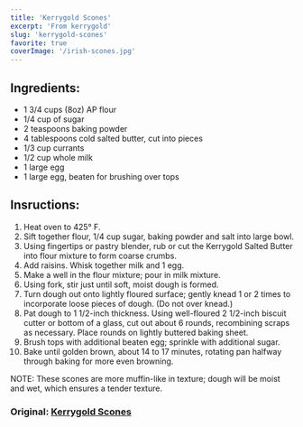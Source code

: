 ```yaml
---
title: 'Kerrygold Scones'
excerpt: 'From kerrygold'
slug: 'kerrygold-scones'
favorite: true
coverImage: '/irish-scones.jpg'
---
```


## Ingredients: 
- 1 3/4 cups (8oz) AP flour
- 1/4 cup of sugar
- 2 teaspoons baking powder
- 4 tablespoons cold salted butter, cut into pieces
- 1/3 cup currants
- 1/2 cup whole milk
- 1 large egg
- 1 large egg, beaten for brushing over tops

## Insructions:

1. Heat oven to 425° F.
2. Sift together flour, 1/4 cup sugar, baking powder and salt into large bowl. 
3. Using fingertips or pastry blender, rub or cut the Kerrygold Salted Butter into flour mixture to form coarse crumbs. 
4. Add raisins. Whisk together milk and 1 egg. 
5. Make a well in the flour mixture; pour in milk mixture. 
6. Using fork, stir just until soft, moist dough is formed.
7. Turn dough out onto lightly floured surface; gently knead 1 or 2 times to incorporate loose pieces of dough. (Do not over knead.) 
8. Pat dough to 1 1/2-inch thickness. Using well-floured 2 1/2-inch biscuit cutter or bottom of a glass, cut out about 6 rounds, recombining scraps as necessary. Place rounds on lightly buttered baking sheet. 
9. Brush tops with additional beaten egg; sprinkle with additional sugar.
10. Bake until golden brown, about 14 to 17 minutes, rotating pan halfway through baking for more even browning. 

NOTE: These scones are more muffin-like in texture; dough will be moist and wet, which ensures a tender texture.

### Original: [Kerrygold Scones](https://www.kerrygoldusa.com/recipes/irish-scones/)


